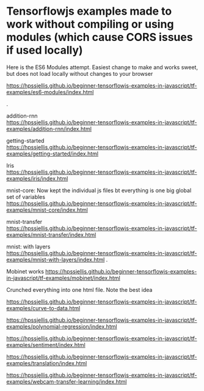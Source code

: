 

# Tensorflowjs examples made to work without compiling or using modules (which cause CORS issues if used locally)

Here is the ES6 Modules attempt. Easiest change to make and works sweet, but does not load locally without changes to your browser

https://hpssjellis.github.io/beginner-tensorflowjs-examples-in-javascript/tf-examples/es6-modules/index.html


.

addition-rnn  
https://hpssjellis.github.io/beginner-tensorflowjs-examples-in-javascript/tf-examples/addition-rnn/index.html

getting-started  
https://hpssjellis.github.io/beginner-tensorflowjs-examples-in-javascript/tf-examples/getting-started/index.html

Iris  
https://hpssjellis.github.io/beginner-tensorflowjs-examples-in-javascript/tf-examples/iris/index.html


mnist-core: Now kept the individual js files bt everything is one big global set of variables  
https://hpssjellis.github.io/beginner-tensorflowjs-examples-in-javascript/tf-examples/mnist-core/index.html



mnist-transfer  
https://hpssjellis.github.io/beginner-tensorflowjs-examples-in-javascript/tf-examples/mnist-transfer/index.html




mnist: with layers  
https://hpssjellis.github.io/beginner-tensorflowjs-examples-in-javascript/tf-examples/mnist-with-layers/index.html
.

Mobinet works
https://hpssjellis.github.io/beginner-tensorflowjs-examples-in-javascript/tf-examples/mobinet/index.html






Crunched everything into one html file. Note the best idea

https://hpssjellis.github.io/beginner-tensorflowjs-examples-in-javascript/tf-examples/curve-to-data.html


https://hpssjellis.github.io/beginner-tensorflowjs-examples-in-javascript/tf-examples/polynomial-regression/index.html



https://hpssjellis.github.io/beginner-tensorflowjs-examples-in-javascript/tf-examples/sentiment/index.html



https://hpssjellis.github.io/beginner-tensorflowjs-examples-in-javascript/tf-examples/translation/index.html



https://hpssjellis.github.io/beginner-tensorflowjs-examples-in-javascript/tf-examples/webcam-transfer-learning/index.html


